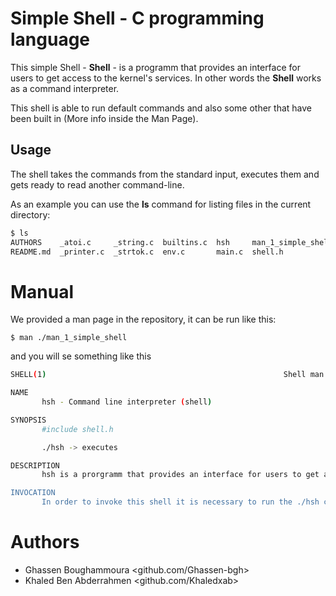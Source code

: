 # Simple Shell - C programming language

This simple Shell - **Shell** - is a programm that provides an interface for users to get access to the kernel's services. In other words the  **Shell** works as a command interpreter.

This shell is able to run default commands and also some other that have been built in (More info inside the Man Page).

##  Usage

The shell takes the commands from the standard input, executes them and gets ready to read another command-line.

As an example you can use the <b>ls</b> command for listing files in the current directory:
```sh
$ ls
AUTHORS    _atoi.c     _string.c  builtins.c  hsh     man_1_simple_shell  shell_exec.c    test
README.md  _printer.c  _strtok.c  env.c       main.c  shell.h             shell_launch.c  test2
```

# Manual
We provided a man page in the repository, it can be run like this:
```
$ man ./man_1_simple_shell
```
and you will se something like this

```sh
SHELL(1)                                                     Shell man page                                                     SHELL(1)

NAME
       hsh - Command line interpreter (shell)

SYNOPSIS
       #include shell.h

       ./hsh -> executes

DESCRIPTION
       hsh is a prorgramm that provides an interface for users to get access to the kernel's services.

INVOCATION
       In order to invoke this shell it is necessary to run the ./hsh command.
```
# Authors
* Ghassen Boughammoura <github.com/Ghassen-bgh>
* Khaled Ben Abderrahmen <github.com/Khaledxab>
